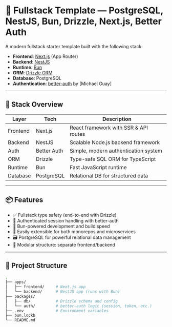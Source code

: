 # 🧪 Fullstack Template — PostgreSQL, NestJS, Bun, Drizzle, Next.js, Better Auth

A modern fullstack starter template built with the following stack:

- **Frontend**: [Next.js](https://nextjs.org/) (App Router)
- **Backend**: [NestJS](https://nestjs.com/)
- **Runtime**: [Bun](https://bun.sh/)
- **ORM**: [Drizzle ORM](https://orm.drizzle.team/)
- **Database**: PostgreSQL
- **Authentication**: [better-auth](https://www.youtube.com/watch?v=Kii5RENQYwE&t=2206s) by [Michael Guay]

---

## 🚀 Stack Overview

| Layer    | Tech        | Description                           |
| -------- | ----------- | ------------------------------------- |
| Frontend | Next.js     | React framework with SSR & API routes |
| Backend  | NestJS      | Scalable Node.js backend framework    |
| Auth     | Better Auth | Simple, modern authentication system  |
| ORM      | Drizzle     | Type-safe SQL ORM for TypeScript      |
| Runtime  | Bun         | Fast JavaScript runtime               |
| Database | PostgreSQL  | Relational DB for structured data     |

---

## 📦 Features

- ✅ Fullstack type safety (end-to-end with Drizzle)
- 🔐 Authenticated session handling with better-auth
- 🌿 Bun-powered development and build speed
- 🧪 Easily extensible for both monorepos and microservices
- 🗃️ PostgreSQL for powerful relational data management
- 🧩 Modular structure: separate frontend/backend

---

## 📁 Project Structure

```bash
.
├── apps/
│   ├── frontend/     # Next.js app
│   └── backend/      # NestJS app (runs with Bun)
├── packages/
│   ├── db/           # Drizzle schema and config
│   └── auth/         # better-auth logic (session, token, etc.)
├── .env              # Environment variables
├── bun.lockb
└── README.md
```
